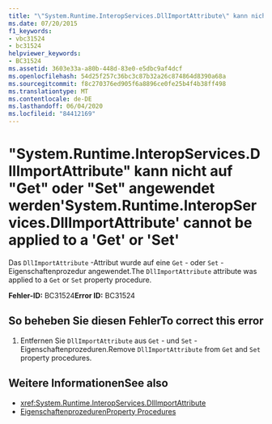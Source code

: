 ```yaml
---
title: "\"System.Runtime.InteropServices.DllImportAttribute\" kann nicht auf \"Get\" oder \"Set\" angewendet werden"
ms.date: 07/20/2015
f1_keywords:
- vbc31524
- bc31524
helpviewer_keywords:
- BC31524
ms.assetid: 3603e33a-a80b-448d-83e0-e5dbc9af4dcf
ms.openlocfilehash: 54d25f257c36bc3c87b32a26c874864d8390a68a
ms.sourcegitcommit: f8c270376ed905f6a8896ce0fe25b4f4b38ff498
ms.translationtype: MT
ms.contentlocale: de-DE
ms.lasthandoff: 06/04/2020
ms.locfileid: "84412169"
---
```

# <a name="systemruntimeinteropservicesdllimportattribute-cannot-be-applied-to-a-get-or-set"></a><span data-ttu-id="ef999-102">"System.Runtime.InteropServices.DllImportAttribute" kann nicht auf "Get" oder "Set" angewendet werden</span><span class="sxs-lookup"><span data-stu-id="ef999-102">'System.Runtime.InteropServices.DllImportAttribute' cannot be applied to a 'Get' or 'Set'</span></span>
<span data-ttu-id="ef999-103">Das `DllImportAttribute` -Attribut wurde auf eine `Get` - oder `Set` -Eigenschaftenprozedur angewendet.</span><span class="sxs-lookup"><span data-stu-id="ef999-103">The `DllImportAttribute` attribute was applied to a `Get` or `Set` property procedure.</span></span>  
  
 <span data-ttu-id="ef999-104">**Fehler-ID:** BC31524</span><span class="sxs-lookup"><span data-stu-id="ef999-104">**Error ID:** BC31524</span></span>  
  
## <a name="to-correct-this-error"></a><span data-ttu-id="ef999-105">So beheben Sie diesen Fehler</span><span class="sxs-lookup"><span data-stu-id="ef999-105">To correct this error</span></span>  
  
1. <span data-ttu-id="ef999-106">Entfernen Sie `DllImportAttribute` aus `Get` - und `Set` -Eigenschaftenprozeduren.</span><span class="sxs-lookup"><span data-stu-id="ef999-106">Remove `DllImportAttribute` from `Get` and `Set` property procedures.</span></span>  
  
## <a name="see-also"></a><span data-ttu-id="ef999-107">Weitere Informationen</span><span class="sxs-lookup"><span data-stu-id="ef999-107">See also</span></span>

- <xref:System.Runtime.InteropServices.DllImportAttribute>
- [<span data-ttu-id="ef999-108">Eigenschaftenprozeduren</span><span class="sxs-lookup"><span data-stu-id="ef999-108">Property Procedures</span></span>](../programming-guide/language-features/procedures/property-procedures.md)
